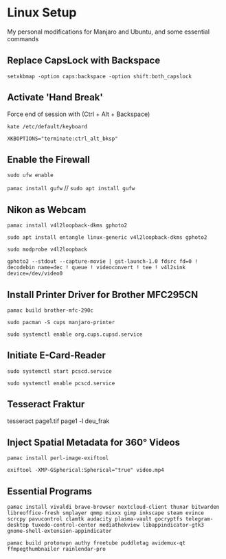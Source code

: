 # Linux Setup
My personal modifications for Manjaro and Ubuntu, and some essential commands

## Replace CapsLock with Backspace

```setxkbmap -option caps:backspace -option shift:both_capslock```

## Activate 'Hand Break'

Force end of session with (Ctrl + Alt + Backspace)

```kate /etc/default/keyboard```

```XKBOPTIONS="terminate:ctrl_alt_bksp"```

## Enable the Firewall

```sudo ufw enable```

```pamac install gufw```  // ```sudo apt install gufw```

## Nikon as Webcam

```pamac install v4l2loopback-dkms gphoto2```

```sudo apt install entangle linux-generic v4l2loopback-dkms gphoto2```

```sudo modprobe v4l2loopback```

```gphoto2 --stdout --capture-movie | gst-launch-1.0 fdsrc fd=0 ! decodebin name=dec ! queue ! videoconvert ! tee ! v4l2sink device=/dev/video0```

## Install Printer Driver for Brother MFC295CN

```pamac build brother-mfc-290c```

```sudo pacman -S cups manjaro-printer```

```sudo systemctl enable org.cups.cupsd.service```

## Initiate E-Card-Reader

```sudo systemctl start pcscd.service```

```sudo systemctl enable pcscd.service```

## Tesseract Fraktur

tesseract page1.tif page1 -l deu_frak

## Inject Spatial Metadata for 360° Videos

```pamac install perl-image-exiftool```

```exiftool -XMP-GSpherical:Spherical="true" video.mp4```


## Essential Programs

```pamac install vivaldi brave-browser nextcloud-client thunar bitwarden libreoffice-fresh smplayer qmmp mixxx gimp inkscape steam evince scrcpy pavucontrol clamtk audacity plasma-vault gocryptfs telegram-desktop tuxedo-control-center mediathekview libappindicator-gtk3 gnome-shell-extension-appindicator```

```pamac build protonvpn authy freetube puddletag avidemux-qt ffmpegthumbnailer rainlendar-pro```
